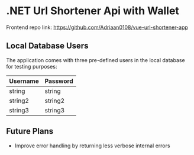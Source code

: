 # .NET Url Shortener Api with Wallet

Frontend repo link: https://github.com/Adriaan0108/vue-url-shortener-app

## Local Database Users

The application comes with three pre-defined users in the local database for testing purposes:

| Username | Password |
|----------|----------|
| string   | string   |
| string2  | string2  |
| string3  | string3  |

## Future Plans

- Improve error handling by returning less verbose internal errors
